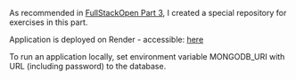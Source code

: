 As recommended in [FullStackOpen Part 3](https://fullstackopen.com/en/part3/node_js_and_express#exercises-3-1-3-6), I created a special repository for exercises in this part.

Application is deployed on Render - accessible: [here](https://phonebook-cqgk.onrender.com)

To run an application locally, set environment variable MONGODB_URI with URL (including password) to the database.

